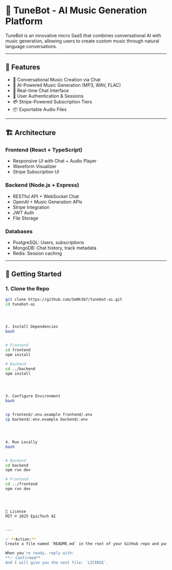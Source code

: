 # 🎵 TuneBot - AI Music Generation Platform

TuneBot is an innovative micro SaaS that combines conversational AI with music generation, allowing users to create custom music through natural language conversations.

---

## 🚀 Features

- 🎤 Conversational Music Creation via Chat
- 🤖 AI-Powered Music Generation (MP3, WAV, FLAC)
- 💬 Real-time Chat Interface
- 🔐 User Authentication & Sessions
- 💳 Stripe-Powered Subscription Tiers
- 📦 Exportable Audio Files

---

## 🏗️ Architecture

### Frontend (React + TypeScript)
- Responsive UI with Chat + Audio Player
- Waveform Visualizer
- Stripe Subscription UI

### Backend (Node.js + Express)
- RESTful API + WebSocket Chat
- OpenAI + Music Generation APIs
- Stripe Integration
- JWT Auth
- File Storage

### Databases
- PostgreSQL: Users, subscriptions
- MongoDB: Chat history, track metadata
- Redis: Session caching

---

## 🧪 Getting Started

### 1. Clone the Repo
```bash
git clone https://github.com/Sm0k367/tunebot-ai.git
cd tunebot-ai




2. Install Dependencies
bash


# Frontend
cd frontend
npm install

# Backend
cd ../backend
npm install




3. Configure Environment
bash


cp frontend/.env.example frontend/.env
cp backend/.env.example backend/.env




4. Run Locally
bash


# Backend
cd backend
npm run dev

# Frontend
cd ../frontend
npm run dev




📄 License
MIT © 2025 EpicTech AI


---

✅ **Action:**  
Create a file named `README.md` in the root of your GitHub repo and paste the content above.

When you're ready, reply with:  
**✅ Confirmed**  
And I will give you the next file: `LICENSE`.
